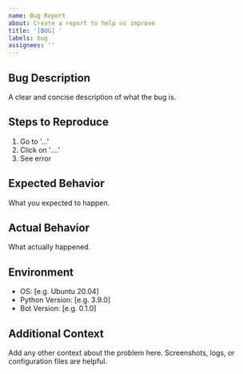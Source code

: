 ```yaml
---
name: Bug Report
about: Create a report to help us improve
title: '[BUG] '
labels: bug
assignees: ''
---
```


## Bug Description
A clear and concise description of what the bug is.

## Steps to Reproduce
1. Go to '...'
2. Click on '....'
3. See error

## Expected Behavior
What you expected to happen.

## Actual Behavior
What actually happened.

## Environment
- OS: [e.g. Ubuntu 20.04]
- Python Version: [e.g. 3.9.0]
- Bot Version: [e.g. 0.1.0]

## Additional Context
Add any other context about the problem here.
Screenshots, logs, or configuration files are helpful.